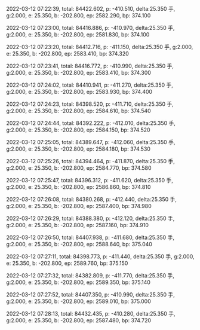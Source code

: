 2022-03-12 07:22:39, total: 84422.602, p: -410.510, delta:25.350 手, g:2.000, e: 25.350, b: -202.800, ep: 2582.290, bp: 374.100

2022-03-12 07:23:00, total: 84416.886, p: -410.970, delta:25.350 手, g:2.000, e: 25.350, b: -202.800, ep: 2581.830, bp: 374.100

2022-03-12 07:23:20, total: 84412.716, p: -411.150, delta:25.350 手, g:2.000, e: 25.350, b: -202.800, ep: 2583.410, bp: 374.320

2022-03-12 07:23:41, total: 84416.772, p: -410.990, delta:25.350 手, g:2.000, e: 25.350, b: -202.800, ep: 2583.410, bp: 374.300

2022-03-12 07:24:02, total: 84410.941, p: -411.270, delta:25.350 手, g:2.000, e: 25.350, b: -202.800, ep: 2583.930, bp: 374.400

2022-03-12 07:24:23, total: 84398.520, p: -411.710, delta:25.350 手, g:2.000, e: 25.350, b: -202.800, ep: 2584.610, bp: 374.540

2022-03-12 07:24:44, total: 84392.222, p: -412.010, delta:25.350 手, g:2.000, e: 25.350, b: -202.800, ep: 2584.150, bp: 374.520

2022-03-12 07:25:05, total: 84389.647, p: -412.060, delta:25.350 手, g:2.000, e: 25.350, b: -202.800, ep: 2584.180, bp: 374.530

2022-03-12 07:25:26, total: 84394.464, p: -411.870, delta:25.350 手, g:2.000, e: 25.350, b: -202.800, ep: 2584.770, bp: 374.580

2022-03-12 07:25:47, total: 84396.312, p: -411.620, delta:25.350 手, g:2.000, e: 25.350, b: -202.800, ep: 2586.860, bp: 374.810

2022-03-12 07:26:08, total: 84380.268, p: -412.440, delta:25.350 手, g:2.000, e: 25.350, b: -202.800, ep: 2587.400, bp: 374.980

2022-03-12 07:26:29, total: 84388.380, p: -412.120, delta:25.350 手, g:2.000, e: 25.350, b: -202.800, ep: 2587.160, bp: 374.910

2022-03-12 07:26:50, total: 84407.938, p: -411.680, delta:25.350 手, g:2.000, e: 25.350, b: -202.800, ep: 2588.640, bp: 375.040

2022-03-12 07:27:11, total: 84398.773, p: -411.440, delta:25.350 手, g:2.000, e: 25.350, b: -202.800, ep: 2589.760, bp: 375.150

2022-03-12 07:27:32, total: 84382.809, p: -411.770, delta:25.350 手, g:2.000, e: 25.350, b: -202.800, ep: 2589.350, bp: 375.140

2022-03-12 07:27:52, total: 84407.350, p: -410.990, delta:25.350 手, g:2.000, e: 25.350, b: -202.800, ep: 2589.010, bp: 375.000

2022-03-12 07:28:13, total: 84432.435, p: -410.280, delta:25.350 手, g:2.000, e: 25.350, b: -202.800, ep: 2587.480, bp: 374.720